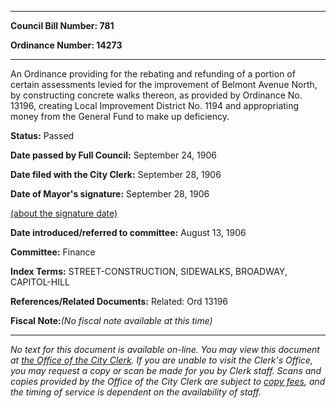 

********

**Council Bill Number: 781**
   
**Ordinance Number: 14273**
********

 An Ordinance providing for the rebating and refunding of a portion of certain assessments levied for the improvement of Belmont Avenue North, by constructing concrete walks thereon, as provided by Ordinance No. 13196, creating Local Improvement District No. 1194 and appropriating money from the General Fund to make up deficiency.

**Status:** Passed
   
**Date passed by Full Council:** September 24, 1906
   
**Date filed with the City Clerk:** September 28, 1906
   
**Date of Mayor's signature:** September 28, 1906
   
[(about the signature date)](/~public/approvaldate.htm)
   
   
   
**Date introduced/referred to committee:** August 13, 1906
   
**Committee:** Finance
   
   
**Index Terms:** STREET-CONSTRUCTION, SIDEWALKS, BROADWAY, CAPITOL-HILL

**References/Related Documents:** Related: Ord 13196

**Fiscal Note:**_(No fiscal note available at this time)_
********

_No text for this document is available on-line. You may view this document at [the Office of the City Clerk](http://www.seattle.gov/leg/clerk/contactUs.htm). If you are unable to visit the Clerk's Office, you may request a copy or scan be made for you by Clerk staff. Scans and copies provided by the Office of the City Clerk are subject to [copy fees](http://clerk.seattle.gov/~public/clerkfees.htm), and the timing of service is dependent on the availability of staff._

